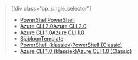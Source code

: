 > [!div class="op_single_selector"]
> * [<span data-ttu-id="d1ae3-101">PowerShell</span><span class="sxs-lookup"><span data-stu-id="d1ae3-101">PowerShell</span></span>](../articles/virtual-network/virtual-network-deploy-multinic-arm-ps.md)
> * [<span data-ttu-id="d1ae3-102">Azure CLI 2.0</span><span class="sxs-lookup"><span data-stu-id="d1ae3-102">Azure CLI 2.0</span></span>](../articles/virtual-network/virtual-network-deploy-multinic-arm-cli.md)
> * [<span data-ttu-id="d1ae3-103">Azure CLI 1.0</span><span class="sxs-lookup"><span data-stu-id="d1ae3-103">Azure CLI 1.0</span></span>](../articles/virtual-network/virtual-network-deploy-multinic-cli-nodejs.md)
> * [<span data-ttu-id="d1ae3-104">Sjabloon</span><span class="sxs-lookup"><span data-stu-id="d1ae3-104">Template</span></span>](../articles/virtual-network/virtual-network-deploy-multinic-arm-template.md)
> * [<span data-ttu-id="d1ae3-105">PowerShell (klassiek)</span><span class="sxs-lookup"><span data-stu-id="d1ae3-105">PowerShell (Classic)</span></span>](../articles/virtual-network/virtual-network-deploy-multinic-classic-ps.md)
> * [<span data-ttu-id="d1ae3-106">Azure CLI 1.0 (klassiek)</span><span class="sxs-lookup"><span data-stu-id="d1ae3-106">Azure CLI 1.0 (Classic)</span></span>](../articles/virtual-network/virtual-network-deploy-multinic-classic-cli.md)